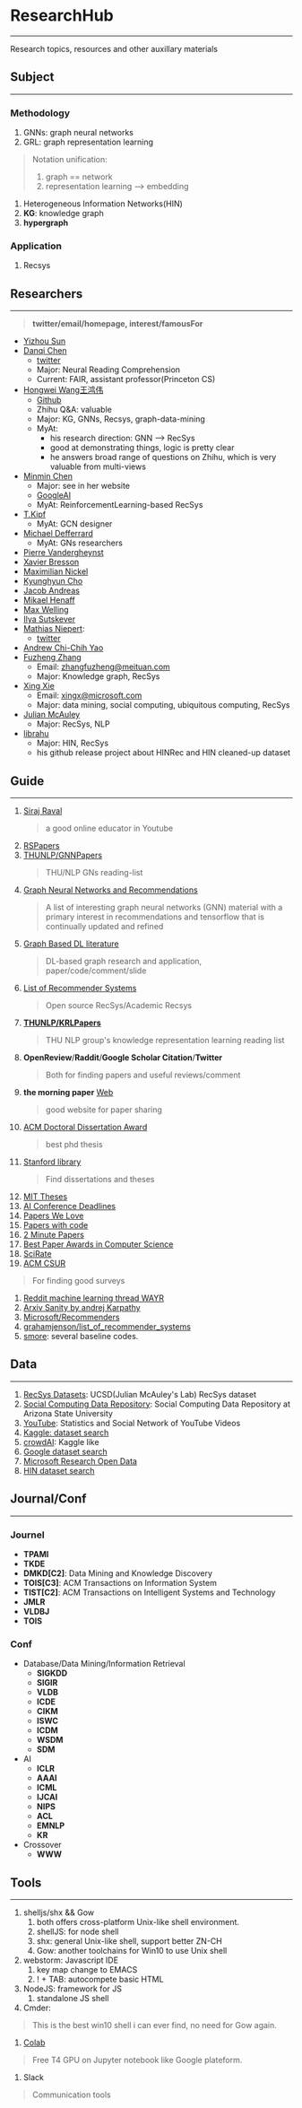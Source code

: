 # ResearchHub
---
Research topics, resources and other auxillary materials

## Subject
---
### Methodology
1. GNNs: graph neural networks
1. GRL: graph representation learning
  > Notation unification:
  >   1. graph == network
  >   1. representation learning --> embedding
1. Heterogeneous Information Networks(HIN)
  1. **KG**: knowledge graph
  1. **hypergraph**

### Application
1. Recsys

## Researchers
---
> **twitter/email/homepage, interest/famousFor**
* [Yizhou Sun](http://web.cs.ucla.edu/~yzsun/)
* [Danqi Chen](https://cs.stanford.edu/~danqi/)
  * [twitter](https://twitter.com/danqi_chen)
  * Major: Neural Reading Comprehension
  * Current: FAIR, assistant professor(Princeton CS)
* [Hongwei Wang王鸿伟](https://hwwang55.github.io/)
  * [Github](https://github.com/hwwang55)
  * Zhihu Q&A: valuable
  * Major: KG, GNNs, Recsys, graph-data-mining
  * MyAt:
      * his research direction: GNN --> RecSys
      * good at demonstrating things, logic is pretty clear
      * he answers broad range of questions on Zhihu, which is very valuable
        from multi-views
* [Minmin Chen](https://www.cse.wustl.edu/~mchen/)
  * Major: see in her website
  * [GoogleAI](https://ai.google/research/people/106011)
  * MyAt: ReinforcementLearning-based RecSys
* [T.Kipf](http://tkipf.github.io/)
  * MyAt: GCN designer
* [Michael Defferrard](http://deff.ch/)
  * MyAt: GNs researchers
* [Pierre Vandergheynst](https://about.me/pierre_vandergheynst)
* [Xavier Bresson](https://twitter.com/xbresson)
* [Maximilian Nickel](https://mnick.github.io/)
* [Kyunghyun Cho](http://www.kyunghyuncho.me/)
* [Jacob Andreas](https://people.eecs.berkeley.edu/~jda/)
* [Mikael Henaff](http://www.mikaelhenaff.net/)
* [Max Welling](https://twitter.com/wellingmax)
* [Ilya Sutskever](https://twitter.com/ilyasut)
* [Mathias Niepert](http://www.matlog.net/): 
  * [twitter](https://twitter.com/Mniepert)
* [Andrew Chi-Chih Yao](http://iiis.tsinghua.edu.cn/en/yao/)
* [Fuzheng Zhang]()
  * Email: zhangfuzheng@meituan.com
  * Major: Knowledge graph, RecSys
* [Xing Xie](https://www.microsoft.com/en-us/research/people/xingx/)
  * Email: xingx@microsoft.com
  * Major: data mining, social computing, ubiquitous computing, RecSys
* [Julian McAuley](https://cseweb.ucsd.edu/~jmcauley/)
  * Major: RecSys, NLP
* [librahu](https://github.com/librahu)
  * Major: HIN, RecSys
  * his github release project about HINRec and HIN cleaned-up dataset

## Guide
---
1. [Siraj Raval](https://www.youtube.com/channel/UCWN3xxRkmTPmbKwht9FuE5A)
    > a good online educator in Youtube
1. [RSPapers](https://github.com/hongleizhang/RSPapers)
1. [THUNLP/GNNPapers](https://github.com/thunlp/GNNPapers)
    > THU/NLP GNs reading-list
1. [Graph Neural Networks and Recommendations](https://github.com/yazdotai/graph-networks)
    > A list of interesting graph neural networks (GNN) material with 
      a primary interest in recommendations and tensorflow that is 
      continually updated and refined
1. [Graph Based DL literature](https://github.com/naganandy/graph-based-deep-learning-literature/blob/master/conference-publications/README.md)
    > DL-based graph research and application, paper/code/comment/slide
1. [List of Recommender Systems](https://github.com/grahamjenson/list_of_recommender_systems)
    > Open source RecSys/Academic Recsys
1. [**THUNLP/KRLPapers**](https://github.com/thunlp/KRLPapers)
    > THU NLP group's knowledge representation learning reading list
1. **OpenReview**/**Raddit**/**Google Scholar Citation**/**Twitter**
    > Both for finding papers and useful reviews/comment
1. **the morning paper** [Web](https://blog.acolyer.org/)
    > good website for paper sharing
1. [ACM Doctoral Dissertation Award](https://awards.acm.org/award_winners?year=&award=146&region=&submit=Submit&isSpecialCategory=)
    > best phd thesis
1. [Stanford library](http://sulair.stanford.edu/guides/find-dissertations-and-theses)
    > Find dissertations and theses
1. [MIT Theses](https://dspace.mit.edu/handle/1721.1/7582)
1. [AI Conference Deadlines](https://aideadlin.es/)
1. [Papers We Love](https://github.com/papers-we-love/papers-we-love)
1. [Papers with code](https://paperswithcode.com/sota)
1. [2 Minute Papers](https://www.youtube.com/user/keeroyz)
1. [Best Paper Awards in Computer Science](http://jeffhuang.com/best_paper_awards.html)
1. [SciRate](https://scirate.com/)
1. [ACM CSUR](https://csur.acm.org/index.cfm)
  > For finding good surveys
1. [Reddit machine learning thread WAYR](https://www.reddit.com/r/MachineLearning/comments/bqlb3v/d_machine_learning_wayr_what_are_you_reading_week/) 
1. [Arxiv Sanity by andrej Karpathy](http://www.arxiv-sanity.com/)
1. [Microsoft/Recommenders](https://github.com/Microsoft/Recommenders)
1. [grahamjenson/list_of_recommender_systems](https://github.com/grahamjenson/list_of_recommender_systems)
1. [smore](https://github.com/cnclabs/smore): several baseline codes.


## Data
---
1. [RecSys Datasets](https://cseweb.ucsd.edu/~jmcauley/datasets.html): UCSD(Julian McAuley's Lab) RecSys dataset
1. [Social Computing Data Repository](http://socialcomputing.asu.edu/pages/home): Social Computing Data Repository at Arizona State University
1. [YouTube](http://netsg.cs.sfu.ca/youtubedata/): Statistics and Social Network of YouTube Videos
1. [Kaggle: dataset search](https://www.kaggle.com/)
1. [crowdAI](https://www.crowdai.org/): Kaggle like
1. [Google dataset search](https://toolbox.google.com/datasetsearch)
1. [Microsoft Research Open Data](https://msropendata.com/)
1. [HIN dataset search](http://shichuan.org/HIN_dataset.html)


## Journal/Conf
---
### Journel
* **TPAMI**
* **TKDE**
* **DMKD[C2]**: Data Mining and Knowledge Discovery
* **TOIS[C3]**: ACM Transactions on Information System
* **TIST[C2]**: ACM Transactions on Intelligent Systems and Technology
* **JMLR**
* **VLDBJ**
* **TOIS**
### Conf
* Database/Data Mining/Information Retrieval
  * **SIGKDD**
  * **SIGIR**
  * **VLDB**
  * **ICDE**
  * **CIKM**
  * **ISWC**
  * **ICDM**
  * **WSDM**
  * **SDM**
* AI
  * **ICLR**
  * **AAAI**
  * **ICML**
  * **IJCAI**
  * **NIPS**
  * **ACL**
  * **EMNLP**
  * **KR**
* Crossover
  * **WWW**

## Tools
---
1. shelljs/shx && Gow
    1. both offers cross-platform Unix-like shell environment.
    1. shellJS: for node shell
    1. shx: general Unix-like shell, support better ZN-CH
    1. Gow: another toolchains for Win10 to use Unix shell
1. webstorm: Javascript IDE
    1. key map change to EMACS
    1. ! + TAB: autocompete basic HTML
1. NodeJS: framework for JS
    1. standalone JS shell
1. Cmder:
> This is the best win10 shell i can ever find, no need for Gow again.
1. [Colab](https://colab.research.google.com/)
> Free T4 GPU on Jupyter notebook like Google plateform.
1. Slack
> Communication tools
